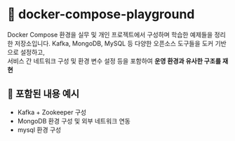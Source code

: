# 🐳 docker-compose-playground

Docker Compose 환경을 실무 및 개인 프로젝트에서 구성하며 학습한 예제들을 정리한 저장소입니다.
Kafka, MongoDB, MySQL 등 다양한 오픈소스 도구들을 도커 기반으로 설정하고,  
서비스 간 네트워크 구성 및 환경 변수 설정 등을 포함하여 **운영 환경과 유사한 구조를 재현**

## 📁 포함된 내용 예시
- Kafka + Zookeeper 구성
- MongoDB 환경 구성 및 외부 네트워크 연동
- mysql 환경 구성
